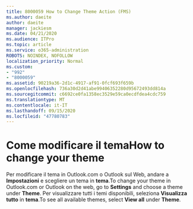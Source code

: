 ```yaml
---
title: 8000059 How to Change Theme Action (FMS)
ms.author: daeite
author: daeite
manager: jackiesm
ms.date: 04/21/2020
ms.audience: ITPro
ms.topic: article
ms.service: o365-administration
ROBOTS: NOINDEX, NOFOLLOW
localization_priority: Normal
ms.custom:
- "992"
- "8000059"
ms.assetid: 90219a36-2d1c-4917-af91-0fcf693f659b
ms.openlocfilehash: 736a30d2d41abe99406352280d95672493dd814a
ms.sourcegitcommit: c6692ce0fa1358ec3529e59ca0ecdfdea4cdc759
ms.translationtype: MT
ms.contentlocale: it-IT
ms.lasthandoff: 09/15/2020
ms.locfileid: "47780783"
---
```

# <a name="how-to-change-your-theme"></a><span data-ttu-id="6bd60-102">Come modificare il tema</span><span class="sxs-lookup"><span data-stu-id="6bd60-102">How to change your theme</span></span>

<span data-ttu-id="6bd60-103">Per modificare il tema in Outlook.com o Outlook sul Web, andare a **Impostazioni** e scegliere un tema in **tema**.</span><span class="sxs-lookup"><span data-stu-id="6bd60-103">To change your theme in Outlook.com or Outlook on the web, go to **Settings** and choose a theme under **Theme**.</span></span> <span data-ttu-id="6bd60-104">Per visualizzare tutti i temi disponibili, seleziona **Visualizza tutto** in **tema**.</span><span class="sxs-lookup"><span data-stu-id="6bd60-104">To see all available themes, select **View all** under **Theme**.</span></span>
  